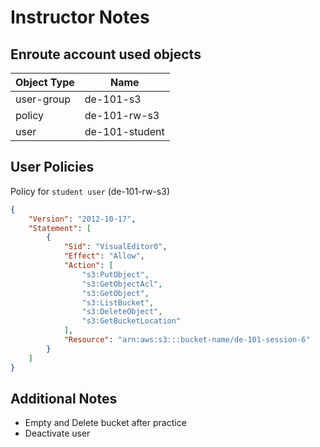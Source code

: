 # Instructor Notes

## Enroute account used objects

|Object Type|Name|
|-|-|
|user-group|de-101-s3|
|policy|de-101-rw-s3|
|user|de-101-student|

## User Policies

Policy for `student user` (de-101-rw-s3)

```json
{
    "Version": "2012-10-17",
    "Statement": [
        {
            "Sid": "VisualEditor0",
            "Effect": "Allow",
            "Action": [
                "s3:PutObject",
                "s3:GetObjectAcl",
                "s3:GetObject",
                "s3:ListBucket",
                "s3:DeleteObject",
                "s3:GetBucketLocation"
            ],
            "Resource": "arn:aws:s3:::bucket-name/de-101-session-6"
        }
    ]
}
```

## Additional Notes

* Empty and Delete bucket after practice
* Deactivate user
